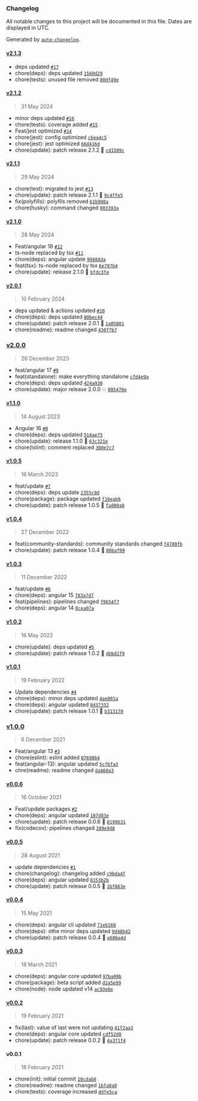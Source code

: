 ### Changelog

All notable changes to this project will be documented in this file. Dates are displayed in UTC.

Generated by [`auto-changelog`](https://github.com/CookPete/auto-changelog).

#### [v2.1.3](https://github.com/Celtian/ngx-repeat/compare/v2.1.2...v2.1.3)

- deps updated [`#17`](https://github.com/Celtian/ngx-repeat/pull/17)
- chore(deps): deps updated [`1560d29`](https://github.com/Celtian/ngx-repeat/commit/1560d297a5d150d0c1330366bb8155dc35891e22)
- chore(tests): unused file removed [`80df49e`](https://github.com/Celtian/ngx-repeat/commit/80df49eba19d6a675c7f33e1927b14315fbe2038)

#### [v2.1.2](https://github.com/Celtian/ngx-repeat/compare/v2.1.1...v2.1.2)

> 31 May 2024

- minor deps updated [`#16`](https://github.com/Celtian/ngx-repeat/pull/16)
- chore(tests): coverage added [`#15`](https://github.com/Celtian/ngx-repeat/pull/15)
- Feat/jest optimized [`#14`](https://github.com/Celtian/ngx-repeat/pull/14)
- chore(jest): config optimized [`c6ea4c5`](https://github.com/Celtian/ngx-repeat/commit/c6ea4c583b07ec8358369eac59e076fe3a8eb9dd)
- chore(jest): jest optimized [`66d416d`](https://github.com/Celtian/ngx-repeat/commit/66d416d6028ef36e3018ecce26e2b7accfa6a307)
- chore(update): patch release 2.1.2 🐛 [`cd1509c`](https://github.com/Celtian/ngx-repeat/commit/cd1509c23f232f1557b8eb1f165e0a7204e49d12)

#### [v2.1.1](https://github.com/Celtian/ngx-repeat/compare/v2.1.0...v2.1.1)

> 29 May 2024

- chore(test): migrated to jest [`#13`](https://github.com/Celtian/ngx-repeat/pull/13)
- chore(update): patch release 2.1.1 🐛 [`9c4ffe5`](https://github.com/Celtian/ngx-repeat/commit/9c4ffe53d5ab93e04763615d84b2a04673e1a7a3)
- fix(polyfills): polyfils removed [`61b908a`](https://github.com/Celtian/ngx-repeat/commit/61b908a2cf42aba7be60d5d6487f2a722e7d6155)
- chore(husky): command changed [`003393a`](https://github.com/Celtian/ngx-repeat/commit/003393ae654940fd95619dd0ab402ad4259e7930)

#### [v2.1.0](https://github.com/Celtian/ngx-repeat/compare/v2.0.1...v2.1.0)

> 28 May 2024

- Feat/angular 18 [`#12`](https://github.com/Celtian/ngx-repeat/pull/12)
- ts-node replaced by tsx [`#11`](https://github.com/Celtian/ngx-repeat/pull/11)
- chore(deps): angular update [`99884da`](https://github.com/Celtian/ngx-repeat/commit/99884daa53ae00a4b9ce90a89c67617ee0412a70)
- feat(tsx): ts-node replaced by tsx [`6e787b4`](https://github.com/Celtian/ngx-repeat/commit/6e787b4b9b139c0b0ae2838405ef399ca1bca0cc)
- chore(update): release 2.1.0 🚀 [`bfdc3fe`](https://github.com/Celtian/ngx-repeat/commit/bfdc3fedacc1ed2f24d026a6f4e14b8409b511f1)

#### [v2.0.1](https://github.com/Celtian/ngx-repeat/compare/v2.0.0...v2.0.1)

> 10 February 2024

- deps updated & actions updated [`#10`](https://github.com/Celtian/ngx-repeat/pull/10)
- chore(deps): deps updated [`00bec44`](https://github.com/Celtian/ngx-repeat/commit/00bec44052090a2cbed421496f450935984ddf68)
- chore(update): patch release 2.0.1 🐛 [`1a05801`](https://github.com/Celtian/ngx-repeat/commit/1a0580162b7b1d2b982606bebd2bf1380c08452a)
- chore(readme): readme changed [`430f7b7`](https://github.com/Celtian/ngx-repeat/commit/430f7b713d2ccceb9f920619fbb878f9a56f1a04)

### [v2.0.0](https://github.com/Celtian/ngx-repeat/compare/v1.1.0...v2.0.0)

> 26 December 2023

- feat/angular 17 [`#9`](https://github.com/Celtian/ngx-repeat/pull/9)
- feat(standalone): make everything standalone [`cfd4e9a`](https://github.com/Celtian/ngx-repeat/commit/cfd4e9aa1a6c6c82553bcdecc67d483654ea5857)
- chore(deps): deps updated [`424a930`](https://github.com/Celtian/ngx-repeat/commit/424a930663322086fc740858a9863fc18367840d)
- chore(update): major release 2.0.0 💥 [`085478e`](https://github.com/Celtian/ngx-repeat/commit/085478e05d934f998fcee08cb42ddfef2d921b3e)

#### [v1.1.0](https://github.com/Celtian/ngx-repeat/compare/v1.0.5...v1.1.0)

> 14 August 2023

- Angular 16 [`#8`](https://github.com/Celtian/ngx-repeat/pull/8)
- chore(deps): deps updated [`514ae75`](https://github.com/Celtian/ngx-repeat/commit/514ae758bf81a02d0ea3bc9ffe05da38bc4b51cb)
- chore(update): release 1.1.0 🚀 [`63c321e`](https://github.com/Celtian/ngx-repeat/commit/63c321e04563723f279c5b9139603453d782118d)
- chore(tslint): comment replaced [`300e7c7`](https://github.com/Celtian/ngx-repeat/commit/300e7c7ee2feb482db76374951ac7a72fda33f78)

#### [v1.0.5](https://github.com/Celtian/ngx-repeat/compare/v1.0.4...v1.0.5)

> 16 March 2023

- feat/update [`#7`](https://github.com/Celtian/ngx-repeat/pull/7)
- chore(deps): deps update [`2355c9d`](https://github.com/Celtian/ngx-repeat/commit/2355c9d3bcc4baa28f8cb2b86ba2805aed003f98)
- chore(package): package updated [`f16eab6`](https://github.com/Celtian/ngx-repeat/commit/f16eab6b9f702c1c12694d9178846256aecd9428)
- chore(update): patch release 1.0.5 🐛 [`fa800a8`](https://github.com/Celtian/ngx-repeat/commit/fa800a8c2daa43f6bc502b77be15ad9c7bb94507)

#### [v1.0.4](https://github.com/Celtian/ngx-repeat/compare/v1.0.3...v1.0.4)

> 27 December 2022

- feat(community-standards): community standards changed [`f4780fb`](https://github.com/Celtian/ngx-repeat/commit/f4780fb31346b8576dca1cd75c083a2e065eb9f6)
- chore(update): patch release 1.0.4 🐛 [`80baf09`](https://github.com/Celtian/ngx-repeat/commit/80baf09325725340a5d7a838e7f0037257de3d02)

#### [v1.0.3](https://github.com/Celtian/ngx-repeat/compare/v1.0.2...v1.0.3)

> 11 December 2022

- feat/update [`#6`](https://github.com/Celtian/ngx-repeat/pull/6)
- chore(deps): angular 15 [`783a7d7`](https://github.com/Celtian/ngx-repeat/commit/783a7d76f84221bfd5776a41434f6ccfd00c8a5c)
- feat(pipelines): pipelines changed [`f9654f7`](https://github.com/Celtian/ngx-repeat/commit/f9654f7799092439c59e7251805469ff7ffc1603)
- chore(deps): angular 14 [`0cea07a`](https://github.com/Celtian/ngx-repeat/commit/0cea07abdf99c0c0a3f3b2a3c7cea8b8a463ab61)

#### [v1.0.2](https://github.com/Celtian/ngx-repeat/compare/v1.0.1...v1.0.2)

> 16 May 2022

- chore(update): deps updated [`#5`](https://github.com/Celtian/ngx-repeat/pull/5)
- chore(update): patch release 1.0.2 🐛 [`dbbd2f9`](https://github.com/Celtian/ngx-repeat/commit/dbbd2f9869f373edbcc838610aa8282fa3411a3d)

#### [v1.0.1](https://github.com/Celtian/ngx-repeat/compare/v1.0.0...v1.0.1)

> 19 February 2022

- Update dependencies [`#4`](https://github.com/Celtian/ngx-repeat/pull/4)
- chore(deps): minor deps updated [`4ae001a`](https://github.com/Celtian/ngx-repeat/commit/4ae001af922e254fb2a10fd83b7ca3dba1ebd9d2)
- chore(deps): angular updated [`8d37332`](https://github.com/Celtian/ngx-repeat/commit/8d37332af44f55662e81d3186cd0660e87e59a7c)
- chore(update): patch release 1.0.1 🐛 [`b313170`](https://github.com/Celtian/ngx-repeat/commit/b313170b5f6e9dcc24cdd0d7adf7fb00c202cd61)

### [v1.0.0](https://github.com/Celtian/ngx-repeat/compare/v0.0.6...v1.0.0)

> 6 December 2021

- Feat/angular 13 [`#3`](https://github.com/Celtian/ngx-repeat/pull/3)
- chore(eslint): eslint added [`0769864`](https://github.com/Celtian/ngx-repeat/commit/0769864fd450117c271f6869c2d60a32e07e62fc)
- feat(angular-13): angular updated [`5cf6fa3`](https://github.com/Celtian/ngx-repeat/commit/5cf6fa32b11ebe9378c45faf0d2aef6706b3f970)
- chre(readme): readme changed [`da460a3`](https://github.com/Celtian/ngx-repeat/commit/da460a3d80c047f86e12a9eb4044e0c5bbdafaec)

#### [v0.0.6](https://github.com/Celtian/ngx-repeat/compare/v0.0.5...v0.0.6)

> 16 October 2021

- Feat/update packages [`#2`](https://github.com/Celtian/ngx-repeat/pull/2)
- chore(deps): angular updated [`107d83e`](https://github.com/Celtian/ngx-repeat/commit/107d83eb451c5f88afcfddb7b2c30d2604302454)
- chore(update): patch release 0.0.6 🐛 [`0199631`](https://github.com/Celtian/ngx-repeat/commit/0199631e5f5aa9beb7bde6716bebf9de16c6719a)
- fix(codecov): pipelines changed [`389e9d8`](https://github.com/Celtian/ngx-repeat/commit/389e9d8ba52dea7edb2095b454469c354ed975b9)

#### [v0.0.5](https://github.com/Celtian/ngx-repeat/compare/v0.0.4...v0.0.5)

> 28 August 2021

- update dependencies [`#1`](https://github.com/Celtian/ngx-repeat/pull/1)
- chore(changelog): changelog added [`c9bda4f`](https://github.com/Celtian/ngx-repeat/commit/c9bda4ffc75adfed4df41931f3085092eca69e78)
- chore(deps): angular updated [`8153b2b`](https://github.com/Celtian/ngx-repeat/commit/8153b2bf84364240d30c76357fa01f548fe724a1)
- chore(update): patch release 0.0.5 🐛 [`1bf863e`](https://github.com/Celtian/ngx-repeat/commit/1bf863e8693647613bf6c33711c9c85697306141)

#### [v0.0.4](https://github.com/Celtian/ngx-repeat/compare/v0.0.3...v0.0.4)

> 15 May 2021

- chore(deps): angular cli updated [`71eb160`](https://github.com/Celtian/ngx-repeat/commit/71eb16002564e7029ea3c5af8fa9d3ba1aec5043)
- chore(deps): othe minor deps updated [`9d48b42`](https://github.com/Celtian/ngx-repeat/commit/9d48b4297d1dd13ca1339c31416d2e37b80a5136)
- chore(update): patch release 0.0.4 🐛 [`e606e4d`](https://github.com/Celtian/ngx-repeat/commit/e606e4df15240e921b432515dcab27f48af9d787)

#### [v0.0.3](https://github.com/Celtian/ngx-repeat/compare/v0.0.2...v0.0.3)

> 18 March 2021

- chore(deps): angular core updated [`97ba09b`](https://github.com/Celtian/ngx-repeat/commit/97ba09b8c4656abee8cece4cfa684484002305dc)
- chore(package): beta script added [`d2a5e99`](https://github.com/Celtian/ngx-repeat/commit/d2a5e991c68266e41e22bd08dc2b7e5423b73a78)
- chore(node): node updated v14 [`ac93e6e`](https://github.com/Celtian/ngx-repeat/commit/ac93e6ea6e994e30fcf1bd269c719f15039b1e1e)

#### [v0.0.2](https://github.com/Celtian/ngx-repeat/compare/v0.0.1...v0.0.2)

> 19 February 2021

- fix(last): value of last were not updating [`41f2aa3`](https://github.com/Celtian/ngx-repeat/commit/41f2aa346fe0f936ec9f052f536d8fe981bf4393)
- chore(deps): angular core updated [`cdf52d8`](https://github.com/Celtian/ngx-repeat/commit/cdf52d834e3ee770ff81b94b50e2931e33664251)
- chore(update): patch release 0.0.2 🐛 [`4a3f1f4`](https://github.com/Celtian/ngx-repeat/commit/4a3f1f46ebe330c2db03631ba0b018173a68aef1)

#### v0.0.1

> 18 February 2021

- chore(init): initial commit [`18cdab0`](https://github.com/Celtian/ngx-repeat/commit/18cdab07922b185017622ee39efe6c3413268bf6)
- chore(readme): readme changed [`1bfa8a0`](https://github.com/Celtian/ngx-repeat/commit/1bfa8a0bc510340bb88991403686cb575fb65c41)
- chore(tests): coverage increased [`ddfe5ca`](https://github.com/Celtian/ngx-repeat/commit/ddfe5cacadb46673349902dc8e3e558d3a511113)
